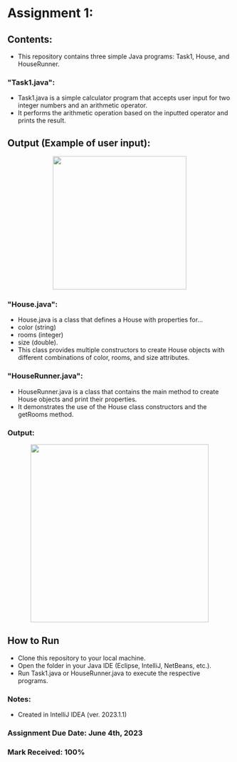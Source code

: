 # Assignment 1: 

## Contents: 
- This repository contains three simple Java programs: Task1, House, and HouseRunner.

### "Task1.java":
- Task1.java is a simple calculator program that accepts user input for two integer numbers and an arithmetic operator.
- It performs the arithmetic operation based on the inputted operator and prints the result.

## Output (Example of user input): 

<p align="center">
<img width="300" src="https://github.com/matthewantonis-georgiancollege/Java_COMP2003/assets/122380719/dcf1831f-65a9-4786-9f0f-9c1cc53aad3c">
<p/> 

### "House.java":
- House.java is a class that defines a House with properties for...
- color (string)
- rooms (integer)
- size (double).
- This class provides multiple constructors to create House objects with different combinations of color, rooms, and size attributes.

### "HouseRunner.java":
- HouseRunner.java is a class that contains the main method to create House objects and print their properties.
- It demonstrates the use of the House class constructors and the getRooms method.

### Output: 

<p align="center">
<img width="400" src="https://github.com/matthewantonis-georgiancollege/Java_COMP2003/assets/122380719/ac281161-7e7e-43ba-a0b0-f8a42c3d8223">
<p/> 

## How to Run
- Clone this repository to your local machine.
- Open the folder in your Java IDE (Eclipse, IntelliJ, NetBeans, etc.).
- Run Task1.java or HouseRunner.java to execute the respective programs.

### Notes: 
- Created in IntelliJ IDEA (ver. 2023.1.1)

### Assignment Due Date: June 4th, 2023
### Mark Received: 100%
